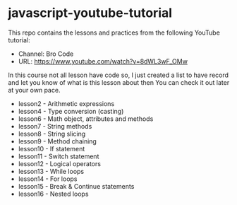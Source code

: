 # javascript-youtube-tutorial

This repo contains the lessons and practices from the following YouTube tutorial:

- Channel: Bro Code
- URL: https://www.youtube.com/watch?v=8dWL3wF_OMw

In this course not all lesson have code so, I just created a list to have record and let you know of what is this lesson about then You can check it out later at your own pace.

- lesson2 - Arithmetic expressions
- lesson4 - Type conversion (casting)
- lesson6 - Math object, attributes and methods
- lesson7 - String methods
- lesson8 - String slicing
- lesson9 - Method chaining
- lesson10 - If statement
- lesson11 - Switch statement
- lesson12 - Logical operators
- lesson13 - While loops
- lesson14 - For loops
- lesson15 - Break & Continue statements
- lesson16 - Nested loops
